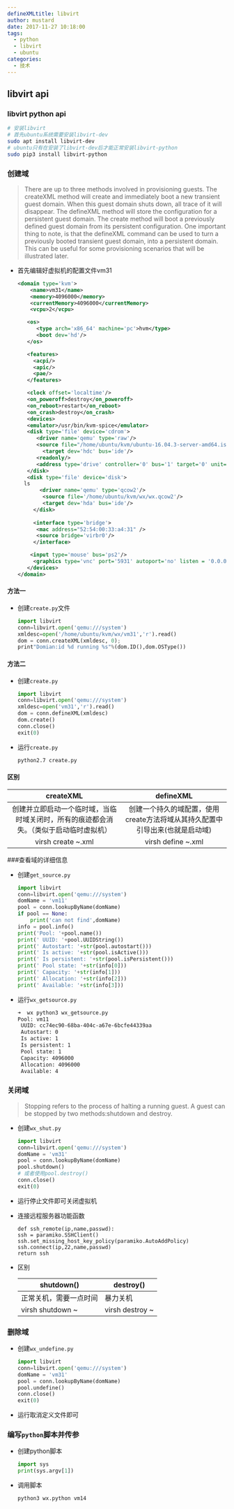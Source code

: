 ```yaml
---
defineXMLtitle: libvirt
author: mustard
date: 2017-11-27 10:18:00
tags:
  - python
  - libvirt
  - ubuntu
categories:
  - 技术
---
```


## libvirt api

### libvirt python api

```bash
# 安装libvirt
# 首先ubuntu系统需要安装libvirt-dev
sudo apt install libvirt-dev
# ubuntu只有在安装了libvirt-dev后才能正常安装libvirt-python
sudo pip3 install libvirt-python
```
### 创建域

> There are up to three methods involved in provisioning guests. The createXML method will create
> and immediately boot a new transient guest domain. When this guest domain shuts down, all trace of
> it will disappear. The defineXML method will store the configuration for a persistent guest domain.
> The create method will boot a previously defined guest domain from its persistent configuration.
> One important thing to note, is that the defineXML command can be used to turn a previously booted
> transient guest domain, into a persistent domain. This can be useful for some provisioning scenarios
> that will be illustrated later.

- 首先编辑好虚拟机的配置文件vm31

  ```xml
  <domain type='kvm'>
      <name>vm31</name>
      <memory>4096000</memory>
      <currentMemory>4096000</currentMemory>
      <vcpu>2</vcpu>

     <os>
        <type arch='x86_64' machine='pc'>hvm</type>
        <boot dev='hd'/> 
     </os>

     <features>
       <acpi/>
       <apic/>
       <pae/>
     </features>

     <clock offset='localtime'/>
     <on_poweroff>destroy</on_poweroff>
     <on_reboot>restart</on_reboot>
     <on_crash>destroy</on_crash>
     <devices>
  	 <emulator>/usr/bin/kvm-spice</emulator>
  	 <disk type='file' device='cdrom'>
  	 	<driver name='qemu' type='raw'/>
  	 	<source file="/home/ubuntu/kvm/ubuntu-16.04.3-server-amd64.iso"/> 
          <target dev='hdc' bus='ide'/>
  	 	<readonly/>
  	 	<address type='drive' controller='0' bus='1' target='0' unit='0'/>
  	 </disk>
  	 <disk type='file' device='disk'>
  	ls
         <driver name='qemu' type='qcow2'/>
          <source file='/home/ubuntu/kvm/wx/wx.qcow2'/>
          <target dev='hda' bus='ide'/>
       </disk>
  	
       <interface type='bridge'>
  		<mac address="52:54:00:33:a4:31" />
        <source bridge='virbr0'/>
       </interface>

      <input type='mouse' bus='ps2'/>
       <graphics type='vnc' port='5931' autoport='no' listen = '0.0.0.0' keymap='en-us'/>
     </devices>
  </domain>

  ```

#### 方法一

- 创建`create.py`文件

  ```python
  import libvirt
  conn=libvirt.open('qemu:///system')
  xmldesc=open('/home/ubuntu/kvm/wx/vm31','r').read()
  dom = conn.createXML(xmldesc, 0);     
  print"Domian:id %d running %s"%(dom.ID(),dom.OSType())
  ```

#### 方法二

- 创建`create.py`

  ```python
  import libvirt
  conn=libvirt.open('qemu:///system')
  xmldesc=open('vm31','r').read()
  dom = conn.defineXML(xmldesc)
  dom.create()
  conn.close()
  exit(0)
  ```


- 运行`create.py`

  ```bash
  python2.7 create.py
  ```

#### 区别

|                createXML                 |                defineXML                 |
| :--------------------------------------: | :--------------------------------------: |
| 创建并立即启动一个临时域，当临时域关闭时，所有的痕迹都会消失。（类似于启动临时虚拟机） | 创建一个持久的域配置，使用create方法将域从其持久配置中引导出来(也就是启动域) |
|            virsh create ~.xml            |            virsh define ~.xml            |



###查看域的详细信息

- 创建`get_source.py`

  ```python
  import libvirt
  conn=libvirt.open('qemu:///system')
  domName = 'vm11'
  pool = conn.lookupByName(domName)
  if pool == None:
      print('can not find',domName)
  info = pool.info()
  print('Pool: '+pool.name())
  print(' UUID: '+pool.UUIDString())
  print(' Autostart: '+str(pool.autostart()))
  print(' Is active: '+str(pool.isActive()))
  print(' Is persistent: '+str(pool.isPersistent()))
  print(' Pool state: '+str(info[0]))
  print(' Capacity: '+str(info[1]))
  print(' Allocation: '+str(info[2]))
  print(' Available: '+str(info[3]))
  ```

- 运行`wx_getsource.py`

  ```bash
  ➜  wx python3 wx_getsource.py
  Pool: vm11
   UUID: cc74ec90-68ba-404c-a67e-6bcfe44339aa
   Autostart: 0
   Is active: 1
   Is persistent: 1
   Pool state: 1
   Capacity: 4096000
   Allocation: 4096000
   Available: 4
  ```

### 关闭域

> Stopping refers to the process of halting a running guest. A guest can be stopped by two methods:shutdown and destroy.

- 创建`wx_shut.py`

  ```python
  import libvirt
  conn=libvirt.open('qemu:///system')
  domName = 'vm31'
  pool = conn.lookupByName(domName)
  pool.shutdown()
  # 或者使用pool.destroy()
  conn.close()
  exit(0)
  ```

- 运行停止文件即可关闭虚拟机

- 连接远程服务器功能函数

      def ssh_remote(ip,name,passwd):
      ssh = paramiko.SSHClient()
      ssh.set_missing_host_key_policy(paramiko.AutoAddPolicy)
      ssh.connect(ip,22,name,passwd)
      return ssh

- 区别

  | shutdown()       | destroy()       |
  | ---------------- | --------------- |
  | 正常关机，需要一点时间      | 暴力关机            |
  | virsh shutdown ~ | virsh destroy ~ |

### 删除域

- 创建`wx_undefine.py`

  ```python
  import libvirt
  conn=libvirt.open('qemu:///system')
  domName = 'vm31'
  pool = conn.lookupByName(domName)
  pool.undefine()
  conn.close()
  exit(0)
  ```

- 运行取消定义文件即可

### 编写`python`脚本并传参
- 创建python脚本

  ```python
  import sys
  print(sys.argv[1])
  ```

- 调用脚本

  ```bash
  python3 wx.python vm14
  ```

  ​





